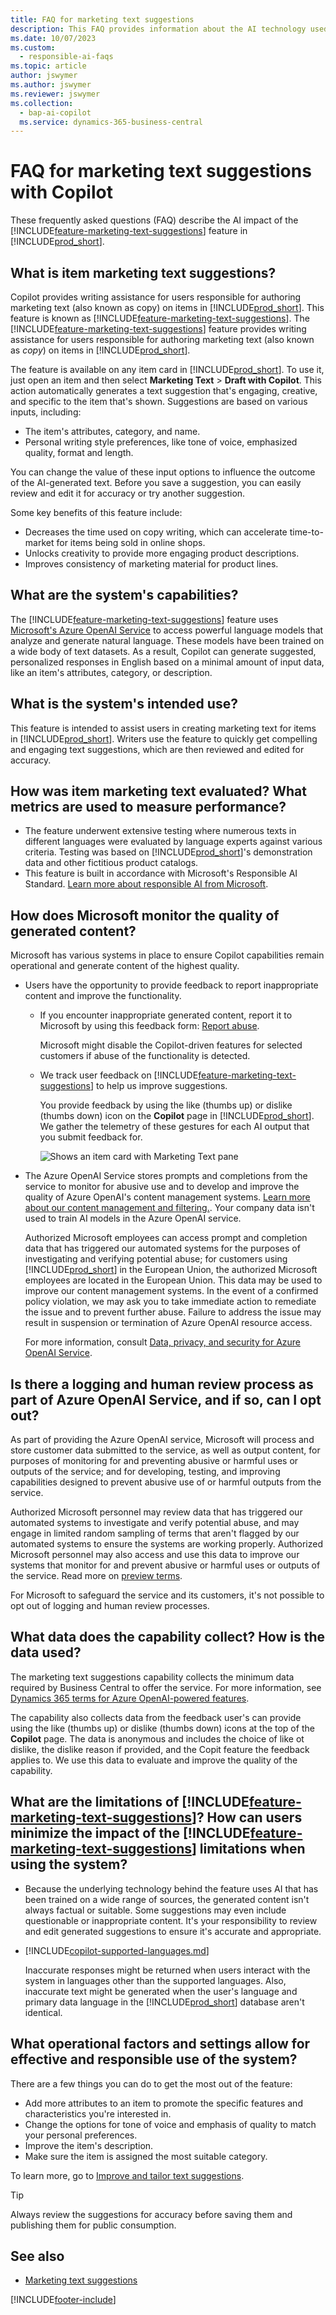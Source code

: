 ```yaml
---
title: FAQ for marketing text suggestions
description: This FAQ provides information about the AI technology used in Business Central, along with key considerations and details about how AI is used, how it was tested and evaluated, and any specific limitations.
ms.date: 10/07/2023
ms.custom: 
  - responsible-ai-faqs
ms.topic: article
author: jswymer
ms.author: jswymer
ms.reviewer: jswymer
ms.collection:
  - bap-ai-copilot
  ms.service: dynamics-365-business-central
---
```


# FAQ for marketing text suggestions with Copilot

These frequently asked questions (FAQ) describe the AI impact of the [!INCLUDE[feature-marketing-text-suggestions](includes/feature-marketing-text-suggestions.md)] feature in [!INCLUDE[prod_short](includes/prod_short.md)].

## What is item marketing text suggestions?

Copilot provides writing assistance for users responsible for authoring marketing text (also known as copy) on items in [!INCLUDE[prod_short](includes/prod_short.md)]. This feature is known as [!INCLUDE[feature-marketing-text-suggestions](includes/feature-marketing-text-suggestions.md)]. The [!INCLUDE[feature-marketing-text-suggestions](includes/feature-marketing-text-suggestions.md)] feature provides writing assistance for users responsible for authoring marketing text (also known as *copy*) on items in [!INCLUDE[prod_short](includes/prod_short.md)].

The feature is available on any item card in [!INCLUDE[prod_short](includes/prod_short.md)]. To use it, just open an item and then select **Marketing Text** > **Draft with Copilot**. This action automatically generates a text suggestion that's engaging, creative, and specific to the item that's shown. Suggestions are based on various inputs, including:

- The item's attributes, category, and name.
- Personal writing style preferences, like tone of voice, emphasized quality, format and length.

You can change the value of these input options to influence the outcome of the AI-generated text. Before you save a suggestion, you can easily review and edit it for accuracy or try another suggestion.

Some key benefits of this feature include:

- Decreases the time used on copy writing, which can accelerate time-to-market for items being sold in online shops.
- Unlocks creativity to provide more engaging product descriptions.
- Improves consistency of marketing material for product lines.

## What are the system's capabilities?

The [!INCLUDE[feature-marketing-text-suggestions](includes/feature-marketing-text-suggestions.md)] feature uses [Microsoft's Azure OpenAI Service](/azure/cognitive-services/openai/overview) to access powerful language models that analyze and generate natural language. These models have been trained on a wide body of text datasets. As a result, Copilot can generate suggested, personalized responses in English based on a minimal amount of input data, like an item's attributes, category, or description. 

## What is the system's intended use?

This feature is intended to assist users in creating marketing text for items in [!INCLUDE[prod_short](includes/prod_short.md)]. Writers use the feature to quickly get compelling and engaging text suggestions, which are then reviewed and edited for accuracy. 

## How was item marketing text evaluated? What metrics are used to measure performance?

- The feature underwent extensive testing where numerous texts in different languages were evaluated by language experts against various criteria. Testing was based on [!INCLUDE[prod_short](includes/prod_short.md)]'s demonstration data and other fictitious product catalogs.
- This feature is built in accordance with Microsoft's Responsible AI Standard. [Learn more about responsible AI from Microsoft](https://aka.ms/RAI).

## How does Microsoft monitor the quality of generated content?

Microsoft has various systems in place to ensure Copilot capabilities remain operational and generate content of the highest quality.

- Users have the opportunity to provide feedback to report inappropriate content and improve the functionality.

  - If you encounter inappropriate generated content, report it to Microsoft by using this feedback form: [Report abuse](https://go.microsoft.com/fwlink/?linkid=2249810). 

    Microsoft might disable the Copilot-driven features for selected customers if abuse of the functionality is detected. 

  - We track user feedback on [!INCLUDE[feature-marketing-text-suggestions](includes/feature-marketing-text-suggestions.md)] to help us improve suggestions. 

    You provide feedback by using the like (thumbs up) or dislike (thumbs down) icon on the **Copilot** page in [!INCLUDE[prod_short](includes/prod_short.md)]. We gather the telemetry of these gestures for each AI output that you submit feedback for.

    ![Shows an item card with Marketing Text pane](media/create-with-copilot-window-feedback.svg)

- The Azure OpenAI Service stores prompts and completions from the service to monitor for abusive use and to develop and improve the quality of Azure OpenAI's content management systems. [Learn more about our content management and filtering.](/azure/cognitive-services/openai/concepts/content-filter). Your company data isn't used to train AI models in the Azure OpenAI service.

   Authorized Microsoft employees can access prompt and completion data that has triggered our automated systems for the purposes of investigating and verifying potential abuse; for customers using [!INCLUDE[prod_short](includes/prod_short.md)] in the European Union, the authorized Microsoft employees are located in the European Union. This data may be used to improve our content management systems. In the event of a confirmed policy violation, we may ask you to take immediate action to remediate the issue and to prevent further abuse. Failure to address the issue may result in suspension or termination of Azure OpenAI resource access.

   For more information, consult [Data, privacy, and security for Azure OpenAI Service](/legal/cognitive-services/openai/data-privacy#abuse-and-harmful-content-generation).

## Is there a logging and human review process as part of Azure OpenAI Service, and if so, can I opt out?  

As part of providing the Azure OpenAI service, Microsoft will process and store customer data submitted to the service, as well as output content, for purposes of monitoring for and preventing abusive or harmful uses or outputs of the service; and for developing, testing, and improving capabilities designed to prevent abusive use of or harmful outputs from the service. 

Authorized Microsoft personnel may review data that has triggered our automated systems to investigate and verify potential abuse, and may engage in limited random sampling of terms that aren't flagged by our automated systems to ensure the systems are working properly. Authorized Microsoft personnel may also access and use this data to improve our systems that monitor for and prevent abusive or harmful uses or outputs of the service. Read more on [preview terms](https://dynamics.microsoft.com/legaldocs/supp-dynamics365-preview/).

For Microsoft to safeguard the service and its customers, it's not possible to opt out of logging and human review processes.

## What data does the capability collect? How is the data used?

The marketing text suggestions capability collects the minimum data required by Business Central to offer the service. For more information, see [Dynamics 365 terms for Azure OpenAI-powered features](https://go.microsoft.com/fwlink/?linkid=2236010).

The capability also collects data from the feedback user's can provide using the like (thumbs up) or dislike (thumbs down) icons at the top of the **Copilot** page. The data is anonymous and includes the choice of like ot dislike, the dislike reason if provided, and the Copit feature the feedback applies to. We use this data to evaluate and improve the quality of the capability.

## What are the limitations of [!INCLUDE[feature-marketing-text-suggestions](includes/feature-marketing-text-suggestions.md)]? How can users minimize the impact of the [!INCLUDE[feature-marketing-text-suggestions](includes/feature-marketing-text-suggestions.md)] limitations when using the system?

- Because the underlying technology behind the feature uses AI that has been trained on a wide range of sources, the generated content isn't always factual or suitable. Some suggestions may even include questionable or inappropriate content. It's your responsibility to review and edit generated suggestions to ensure it's accurate and appropriate.
- [!INCLUDE[copilot-supported-languages.md](includes/copilot-supported-languages.md)]

  Inaccurate responses might be returned when users interact with the system in languages other than the supported languages. Also, inaccurate text might be generated when the user's language and primary data language in the [!INCLUDE[prod_short](includes/prod_short.md)] database aren't identical.


## What operational factors and settings allow for effective and responsible use of the system?

There are a few things you can do to get the most out of the feature:

- Add more attributes to an item to promote the specific features and characteristics you're interested in.
- Change the options for tone of voice and emphasis of quality to match your personal preferences.
- Improve the item's description.
- Make sure the item is assigned the most suitable category.

To learn more, go to [Improve and tailor text suggestions](item-marketing-text.md#improve-and-tailor-text-suggestions).

> [!TIP]
> Always review the suggestions for accuracy before saving them and publishing them for public consumption.


## See also

- [Marketing text suggestions](ai-overview.md)

[!INCLUDE[footer-include](includes/footer-banner.md)]